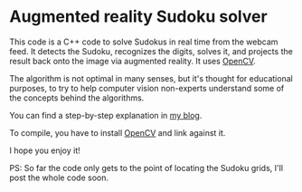 # Augmented reality Sudoku solver

This code is a C++ code to solve Sudokus in real time from the webcam feed. It detects the Sudoku, recognizes the digits, solves it, and projects the result back onto the image via augmented reality. It uses [OpenCV](http://opencv.org).

The algorithm is not optimal in many senses, but it's thought for educational purposes, to try to help computer vision non-experts understand some of the concepts behind the algorithms.

You can find a step-by-step explanation in [my blog](http://jponttuset.github.io/solving-sudokus-like-a-pro-1/).

To compile, you have to install [OpenCV](http://opencv.org) and link against it.

I hope you enjoy it!

PS: So far the code only gets to the point of locating the Sudoku grids, I'll post the whole code soon.
